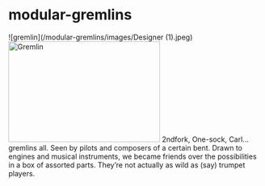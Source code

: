 # modular-gremlins

![gremlin](/modular-gremlins/images/Designer (1).jpeg)
<img src="/modular-gremlins/images/Designer (1).jpeg" alt="Gremlin" width="300" height="200">
2ndfork, One-sock, Carl... gremlins all. Seen by pilots and composers of a certain bent. Drawn to engines and musical instruments, we became friends over the possibilities in a box of assorted parts. They’re not actually as wild as (say) trumpet players.



